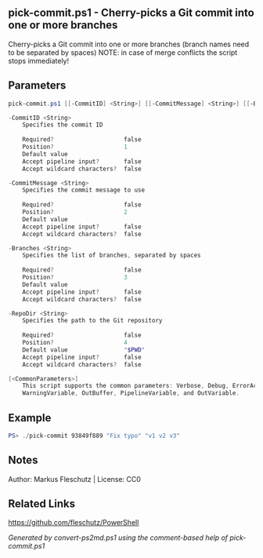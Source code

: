 ## pick-commit.ps1 - Cherry-picks a Git commit into one or more branches

Cherry-picks a Git commit into one or more branches (branch names need to be separated by spaces)
NOTE: in case of merge conflicts the script stops immediately!

## Parameters
```powershell
pick-commit.ps1 [[-CommitID] <String>] [[-CommitMessage] <String>] [[-Branches] <String>] [[-RepoDir] <String>] [<CommonParameters>]

-CommitID <String>
    Specifies the commit ID
    
    Required?                    false
    Position?                    1
    Default value                
    Accept pipeline input?       false
    Accept wildcard characters?  false

-CommitMessage <String>
    Specifies the commit message to use
    
    Required?                    false
    Position?                    2
    Default value                
    Accept pipeline input?       false
    Accept wildcard characters?  false

-Branches <String>
    Specifies the list of branches, separated by spaces
    
    Required?                    false
    Position?                    3
    Default value                
    Accept pipeline input?       false
    Accept wildcard characters?  false

-RepoDir <String>
    Specifies the path to the Git repository
    
    Required?                    false
    Position?                    4
    Default value                "$PWD"
    Accept pipeline input?       false
    Accept wildcard characters?  false

[<CommonParameters>]
    This script supports the common parameters: Verbose, Debug, ErrorAction, ErrorVariable, WarningAction, 
    WarningVariable, OutBuffer, PipelineVariable, and OutVariable.
```

## Example
```powershell
PS> ./pick-commit 93849f889 "Fix typo" "v1 v2 v3"

```

## Notes
Author: Markus Fleschutz | License: CC0

## Related Links
https://github.com/fleschutz/PowerShell

*Generated by convert-ps2md.ps1 using the comment-based help of pick-commit.ps1*
